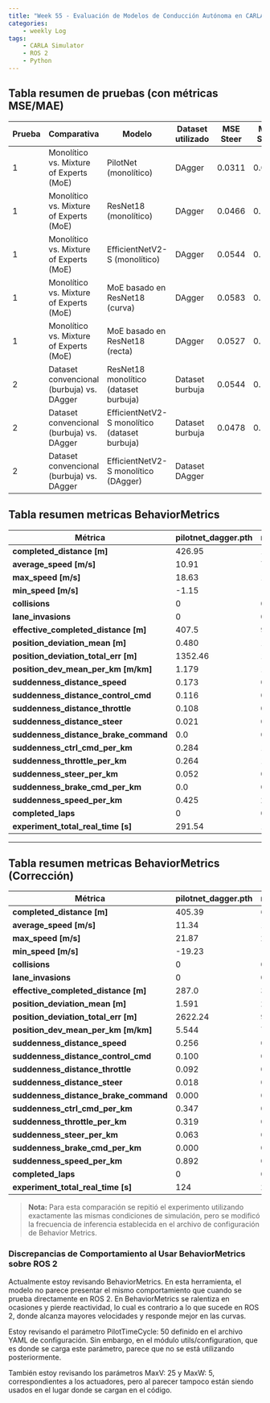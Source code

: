 ```yaml
---
title: "Week 55 - Evaluación de Modelos de Conducción Autónoma en CARLA: Métricas MSE/MAE y Behavior Metrics"
categories:
    - weekly Log
tags:
    - CARLA Simulator
    - ROS 2
    - Python
---
```

## Tabla resumen de pruebas (con métricas MSE/MAE)

| Prueba | Comparativa | Modelo | Dataset utilizado | MSE Steer | MAE Steer | MSE Throttle | MAE Throttle |
|--------|-------------|--------|-------------------|-----------|-----------|--------------|--------------|
| 1 | Monolítico vs. Mixture of Experts (MoE) | PilotNet (monolítico) | DAgger | 0.0311 | 0.0847 | 0.1698 | 0.4010 |
| 1 | Monolítico vs. Mixture of Experts (MoE) | ResNet18 (monolítico) | DAgger | 0.0466 | 0.1237 | 0.1961 | 0.4078 |
| 1 | Monolítico vs. Mixture of Experts (MoE) | EfficientNetV2-S (monolítico) | DAgger | 0.0544 | 0.1630 | 0.1669 | 0.3963 |
| 1 | Monolítico vs. Mixture of Experts (MoE) | MoE basado en ResNet18 (curva)| DAgger | 0.0583 | 0.1523 | 0.1981 | 0.4104 |
| 1 | Monolítico vs. Mixture of Experts (MoE) | MoE basado en ResNet18 (recta)| DAgger | 0.0527 | 0.1282 | 0.1826 | 0.3959 |
| 2 | Dataset convencional (burbuja) vs. DAgger | ResNet18 monolítico (dataset burbuja) | Dataset burbuja | 0.0544  | 0.1465 | 0.1879 | 0.4017 |
| 2 | Dataset convencional (burbuja) vs. DAgger | EfficientNetV2-S monolítico (dataset burbuja) | Dataset burbuja | 0.0478 | 0.1124 | 0.1966 | 0.3997 |
| 2 | Dataset convencional (burbuja) vs. DAgger | EfficientNetV2-S monolítico (DAgger) | Dataset DAgger | | | | |


## Tabla resumen metricas BehaviorMetrics

| **Métrica**                            | **pilotnet_dagger.pth** | **resnet_dagger.pth** | **efficientnet_dagger.pth** |
|----------------------------------------|-------------------------|-----------------------|-----------------------------|
| **completed_distance [m]**             | 426.95                  | 127.46                | 127.49                      |
| **average_speed [m/s]**                | 10.91                   | 7.83                  | 8.07                        |
| **max_speed [m/s]**                    | 18.63                   | 18.50                 | 21.53                       |
| **min_speed [m/s]**                    | -1.15                   | -0.61                 | -0.38                       |
| **collisions**                         | 0                       | 0                     | 0                           |
| **lane_invasions**                     | 0                       | 0                     | 0                           |
| **effective_completed_distance [m]**   | 407.5                   | 97.0                  | 97.0                        |
| **position_deviation_mean [m]**        | 0.480                   | 1.278                 | 1.260                       |
| **position_deviation_total_err [m]**   | 1352.46                 | 1448.11               | 1430.96                     |
| **position_dev_mean_per_km [m/km]**    | 1.179                   | 13.054                | 12.986                      |
| **suddenness_distance_speed**          | 0.173                   | 0.197                 | 0.207                       |
| **suddenness_distance_control_cmd**    | 0.116                   | 0.163                 | 0.173                       |
| **suddenness_distance_throttle**       | 0.108                   | 0.145                 | 0.138                       |
| **suddenness_distance_steer**          | 0.021                   | 0.101                 | 0.086                       |
| **suddenness_distance_brake_command**  | 0.0                     | 0.0                   | 0.0                         |
| **suddenness_ctrl_cmd_per_km**         | 0.284                   | 1.682                 | 1.787                       |
| **suddenness_throttle_per_km**         | 0.264                   | 1.494                 | 1.426                       |
| **suddenness_steer_per_km**            | 0.052                   | 0.998                 | 0.886                       |
| **suddenness_brake_cmd_per_km**        | 0.0                     | 0.0                   | 0.0                         |
| **suddenness_speed_per_km**            | 0.425                   | 2.003                 | 2.137                       |
| **completed_laps**                     | 0                       | 0                     | 0                           |
| **experiment_total_real_time [s]**     | 291.54                  | 134.77                | 135.50                      |

---


## Tabla resumen metricas BehaviorMetrics (Corrección)


| **Métrica**                               | **pilotnet_dagger.pth** | **resnet_dagger.pth** | **efficientnet_dagger.pth** |
|-------------------------------------------|-------------------------|-----------------------|-----------------------------|
| **completed_distance [m]**                | 405.39                  | 666.80                | 378.28                      |
| **average_speed [m/s]**                   | 11.34                   | 10.01                 | 10.89                       |
| **max_speed [m/s]**                       | 21.87                   | 24.04                 | 26.82                       |
| **min_speed [m/s]**                       | -19.23                  | -0.27                 | -4.26                       |
| **collisions**                            | 0                       | 0                     | 0                           |
| **lane_invasions**                        | 0                       | 0                     | 0                           |
| **effective_completed_distance [m]**      | 287.0                   | 398.0                 | 319.5                       |
| **position_deviation_mean [m]**           | 1.591                   | 2.894                 | 0.809                       |
| **position_deviation_total_err [m]**      | 2622.24                 | 9245.48               | 1380.47                     |
| **position_dev_mean_per_km [m/km]**       | 5.544                   | 7.271                 | 2.533                       |
| **suddenness_distance_speed**             | 0.256                   | 0.217                 | 0.235                       |
| **suddenness_distance_control_cmd**       | 0.100                   | 0.174                 | 0.152                       |
| **suddenness_distance_throttle**          | 0.092                   | 0.148                 | 0.133                       |
| **suddenness_distance_steer**             | 0.018                   | 0.067                 | 0.055                       |
| **suddenness_distance_brake_command**     | 0.000                   | 0.000                 | 0.000                       |
| **suddenness_ctrl_cmd_per_km**            | 0.347                   | 0.437                 | 0.476                       |
| **suddenness_throttle_per_km**            | 0.319                   | 0.371                 | 0.416                       |
| **suddenness_steer_per_km**               | 0.063                   | 0.169                 | 0.168                       |
| **suddenness_brake_cmd_per_km**           | 0.000                   | 0.000                 | 0.000                       |
| **suddenness_speed_per_km**               | 0.892                   | 0.544                 | 0.735                       |
| **completed_laps**                        | 0                       | 0                     | 0                           |
| **experiment_total_real_time [s]**        | 124                     | 237                   | 124                         |

> **Nota:** Para esta comparación se repitió el experimento utilizando exactamente las mismas condiciones de simulación, pero se modificó la frecuencia de inferencia establecida en el archivo de configuración de Behavior Metrics. 

### Discrepancias de Comportamiento al Usar BehaviorMetrics sobre ROS 2

Actualmente estoy revisando BehaviorMetrics. En esta herramienta, el modelo no parece presentar el mismo comportamiento que cuando se prueba directamente en ROS 2. En BehaviorMetrics se ralentiza en ocasiones y pierde reactividad, lo cual es contrario a lo que sucede en ROS 2, donde alcanza mayores velocidades y responde mejor en las curvas.

Estoy revisando el parámetro PilotTimeCycle: 50 definido en el archivo YAML de configuración. Sin embargo, en el módulo utils/configuration, que es donde se carga este parámetro, parece que no se está utilizando posteriormente.

También estoy revisando los parámetros MaxV: 25 y MaxW: 5, correspondientes a los actuadores, pero al parecer tampoco están siendo usados en el lugar donde se cargan en el código.